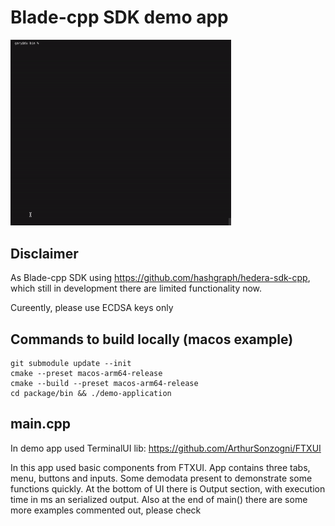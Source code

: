 # Blade-cpp SDK demo app

[<img src="./docs/demo.gif" width="70%">](https://www.youtube.com/watch?v=RIiEelrwWCA "Demo video")

## Disclaimer

As Blade-cpp SDK using https://github.com/hashgraph/hedera-sdk-cpp, which still in development there are limited functionality now. 

Cureently, please use ECDSA keys only

## Commands to build locally (macos example)

```
git submodule update --init
cmake --preset macos-arm64-release
cmake --build --preset macos-arm64-release
cd package/bin && ./demo-application
```

## main.cpp

In demo app used TerminalUI lib: https://github.com/ArthurSonzogni/FTXUI

In this app used basic components from FTXUI. 
App contains three tabs, menu, buttons and inputs.
Some demodata present to demonstrate some functions quickly. 
At the bottom of UI there is Output section, with execution time in ms an serialized output.
Also at the end of main() there are some more examples commented out, please check 
